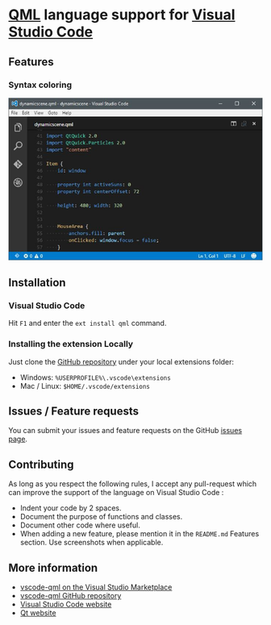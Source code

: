 # [QML](http://www.qt.io/) language support for [Visual Studio Code](https://code.visualstudio.com/)

## Features
### Syntax coloring
![Syntax coloring](https://github.com/bbenoist/vscode-qml/raw/master/images/syntax-coloring.jpg)

## Installation
### Visual Studio Code
Hit `F1` and enter the `ext install qml` command.

### Installing the extension Locally
Just clone the [GitHub repository](https://github.com/bbenoist/vscode-qml) under your local extensions folder:
* Windows: `%USERPROFILE%\.vscode\extensions`
* Mac / Linux: `$HOME/.vscode/extensions`

## Issues / Feature requests
You can submit your issues and feature requests on the GitHub [issues page](https://github.com/bbenoist/vscode-qml/issues).

## Contributing
As long as you respect the following rules, I accept any pull-request which can improve the support of the language on Visual Studio Code :
* Indent your code by 2 spaces.
* Document the purpose of functions and classes.
* Document other code where useful.
* When adding a new feature, please mention it in the `README.md` Features section. Use screenshots when applicable.

## More information
* [vscode-qml on the Visual Studio Marketplace](https://marketplace.visualstudio.com/items/bbenoist.qml)
* [vscode-qml GitHub repository](https://github.com/bbenoist/vscode-qml)
* [Visual Studio Code website](http://code.visualstudio.com/)
* [Qt website](http://www.qt.io/)
